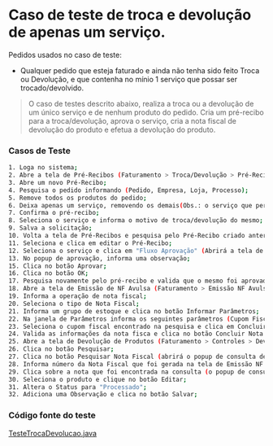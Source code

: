 # Caso de teste de troca e devolução de apenas um serviço.
Pedidos usados no caso de teste: 

  - Qualquer pedido que esteja faturado e ainda não tenha sido feito Troca ou Devolução, e que contenha no mínio 1 serviço que possar ser trocado/devolvido.

> O caso de testes descrito abaixo, realiza a troca ou a devolução de um único serviço e de nenhum produto do pedido. Cria um pré-recibo para a troca/devolução, aprova o serviço, cria a nota fiscal de devolução do produto e efetua a devolução do produto.

### Casos de Teste
```sh
1. Loga no sistema;
2. Abre a tela de Pré-Recibos (Faturamento > Troca/Devolução > Pré-Recibos);
3. Abre um novo Pré-Recibo;
4. Pesquisa o pedido informando (Pedido, Empresa, Loja, Processo);
5. Remove todos os produtos do pedido;
6. Deixa apenas um serviço, removendo os demais(Obs.: o serviço que permanece é um serviço que exige aprovação para devolução);
7. Confirma o pré-recibo;
8. Seleciona o serviço e informa o motivo de troca/devolução do mesmo;
9. Salva a solicitação;
10. Volta a tela de Pré-Recibos e pesquisa pelo Pré-Recibo criado anteriormente (OBS.: O mesmo estará com status de AG. APROVAÇÃO SERVIÇO);
11. Seleciona e clica em editar o Pré-Recibo;
12. Seleciona o serviço e clica em "Fluxo Aprovação" (Abrirá a tela de Aprovação de Serviços);
13. No popup de aprovação, informa uma observação;
15. Clica no botão Aprovar;
16. Clica no botão OK;
17. Pesquisa novamente pelo pré-recibo e valida que o mesmo foi aprovado;
18. Abre a tela de Emissão de NF Avulsa (Faturamento > Emissão NF Avulsa);
19. Informa a operação de nota fiscal;
20. Seleciona o tipo de Nota Fiscal;
21. Informa um grupo de estoque e clica no botão Informar Parâmetros;
22. Na janela de Parâmetros informa os seguintes parâmetros (Cupom Fiscal, Empresa, Cod. Loja, Série NF), e clica em pesquisar;
23. Seleciona o cupom fiscal encontrado na pesquisa e clica em Concluir;
24. Valida as informações da nota fisca e clica no botão Concluir Nota Fiscal;
25. Abre a tela de Devolução de Produtos (Faturamento > Controles > Devolução de Produtos);
26. Clica no botão Pesquisar;
27. Clica no botão Pesquisar Nota Fiscal (abrirá o popup de consulta de NF);
28. Informa número da Nota Fiscal que foi gerada na tela de Emissão NF Avulsa, e clica no botão Selecionar;
29. Clica sobre a nota que foi encontrada na consulta (o popup de consulta de NF ira fechar e na tela de Devolução de Produtos irá carregar o produto cujo o serviço vinculado será devolvido);
30. Seleciona o produto e clique no botão Editar;
31. Altera o Status para "Processado";
32. Adiciona uma Observação e clica no botão Salvar;
```
### Código fonte do teste
[TesteTrocaDevolucao.java](/TestesSelenium/src/test/java/br/com/mv/test/TrocaUmServico.java)
